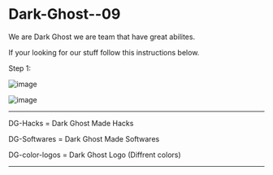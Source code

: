# Dark-Ghost--09
We are Dark Ghost we are team that have great abilites.


If your looking for our stuff follow this instructions below.


Step 1:

![image](https://user-images.githubusercontent.com/78670245/115052568-17746680-9eac-11eb-8c37-76d46967589a.png)


![image](https://user-images.githubusercontent.com/78670245/115052957-8ea9fa80-9eac-11eb-8330-8b7d3bb0c982.png)


-------------------------------------------------------------------------------------------------------------------------------------------------------------------------

DG-Hacks = Dark Ghost Made Hacks

DG-Softwares = Dark Ghost Made Softwares

DG-color-logos = Dark Ghost Logo (Diffrent colors)

-------------------------------------------------------------------------------------------------------------------------------------------------------------------------
